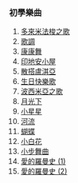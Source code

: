 ﻿---
---
<h3>初學樂曲</h3> 

1. [多來米法梭之歌](./B-DoReMiFaSol.md)
1. [歌調](./B-DoReMiFaSol-2.md)
1. [康康舞](./B-ConCon.md)
1. [印地安小屋](./B-TheIndianCabin.md)
1. [散搭盧淇亞](./B-SantaLucia.md)
1. [生日快樂歌](./B-HappyBirthday.md)
1. [波西米亞之歌](./B-Bohemian.md)
1. [月光下](./B-Moon.md)
1. [小星星](./B-Star.md)
1. [河流](./B-River.md)
1. [蝴蝶](./B-Butterfly.md)
1. [小白花](./B-EdelWeiss.md)
1. [小步舞曲](./B-Minuet.md)
1. [愛的羅曼史 (1)](./B-Romance.md)
1. [愛的羅曼史 (2)](./B-Romance-2.md)















